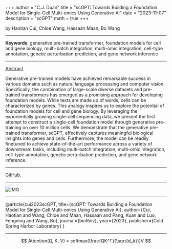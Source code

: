 +++
author = "C.J. Duan"
title = "scGPT: Towards Building a Foundation Model for Single-Cell Multi-omics Using Generative AI"
date = "2023-11-07"
description =  "scGPT"
math = true
+++


by Haotian Cui, Chloe Wang,  Hassaan Maan,  Bo Wang

___
**Keywords**: generative pre-trained transformer, foundation models for cell and gene biology, multi-batch integration, multi-omic integration, cell-type annotation, genetic perturbation prediction, and gene network inference 
___
[Abstract](https://www.biorxiv.org/content/10.1101/2023.04.30.538439v1) 

Generative pre-trained models have achieved remarkable success in various domains such as natural language processing and computer vision. Specifically, the combination of large-scale diverse datasets and pre-trained transformers has emerged as a promising approach for developing foundation models. While texts are made up of words, cells can be characterized by genes. This analogy inspires us to explore the potential of foundation models for cell and gene biology. By leveraging the exponentially growing single-cell sequencing data, we present the first attempt to construct a single-cell foundation model through generative pre-training on over 10 million cells. We demonstrate that the generative pre-trained transformer, scGPT, effectively captures meaningful biological insights into genes and cells. Furthermore, the model can be readily finetuned to achieve state-of-the-art performance across a variety of downstream tasks, including multi-batch integration, multi-omic integration, cell-type annotation, genetic perturbation prediction, and gene network inference. 

***
[GitHub](https://github.com/bowang-lab/scGPT).
____

![IMG](../scGPT.gif)
____

@article{cui2023scGPT,
title={scGPT: Towards Building a Foundation Model for Single-Cell Multi-omics Using Generative AI},
author={Cui, Haotian and Wang, Chloe and Maan, Hassaan and Pang, Kuan and Luo, Fengning and Wang, Bo},
journal={bioRxiv},
year={2023},
publisher={Cold Spring Harbor Laboratory}
}
___
$$
Attention(Q, K, V) = softmax(\frac{QK^T}{\sqrt{d_k}})V
$$

